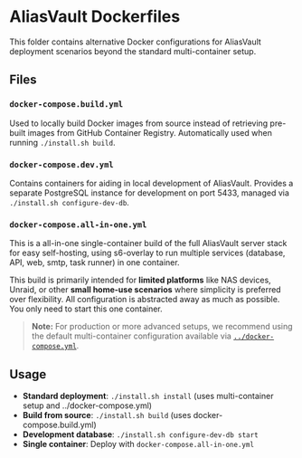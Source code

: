 # AliasVault Dockerfiles

This folder contains alternative Docker configurations for AliasVault deployment scenarios beyond the standard multi-container setup.

## Files

### `docker-compose.build.yml`
Used to locally build Docker images from source instead of retrieving pre-built images from GitHub Container Registry. Automatically used when running `./install.sh build`.

### `docker-compose.dev.yml`
Contains containers for aiding in local development of AliasVault. Provides a separate PostgreSQL instance for development on port 5433, managed via `./install.sh configure-dev-db`.

### `docker-compose.all-in-one.yml`
This is a all-in-one single-container build of the full AliasVault server stack for easy self-hosting, using s6-overlay to run multiple services (database, API, web, smtp, task runner) in one container.

This build is primarily intended for **limited platforms** like NAS devices, Unraid, or other **small home-use scenarios** where simplicity is preferred over flexibility. All configuration is abstracted away as much as possible. You only need to start this one container.

> **Note:** For production or more advanced setups, we recommend using the default multi-container configuration available via [`../docker-compose.yml`](../docker-compose.yml).

## Usage

- **Standard deployment**: `./install.sh install` (uses multi-container setup and ../docker-compose.yml)
- **Build from source**: `./install.sh build` (uses docker-compose.build.yml)
- **Development database**: `./install.sh configure-dev-db start`
- **Single container**: Deploy with `docker-compose.all-in-one.yml`